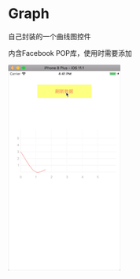 # Graph
自己封装的一个曲线图控件

内含Facebook POP库，使用时需要添加

![image](https://github.com/wamgcn/Graph/blob/master/Gif/graph.gif)   
